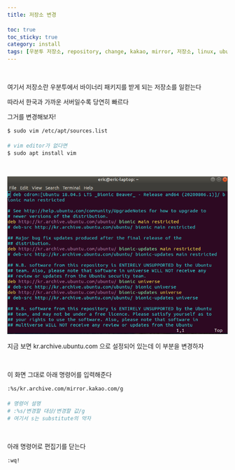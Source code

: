```yaml
---
title: 저장소 변경

toc: true
toc_sticky: true
category: install
tags: [우분투 저장소, repository, change, kakao, mirror, 저장소, linux, ubuntu]
---
```


<br/>

여기서 저장소란 우분투에서 바이너리 패키지를 받게 되는 저장소를 일컫는다

따라서 한국과 가까운 서버일수록 당연히 빠르다

그거를 변경해보자!


~~~bash
$ sudo vim /etc/apt/sources.list

# vim editor가 없다면
$ sudo apt install vim
~~~

<br/>

![img01](/assets/img/blog/ubuntu/2022-01-11/01.png)

지금 보면 kr.archive.ubuntu.com 으로 설정되어 있는데 이 부분을 변경하자

<br/>

이 화면 그대로 아래 명령어를 입력해준다

~~~bash
:%s/kr.archive.com/mirror.kakao.com/g

# 명령어 설명
# :%s/변경할 대상/변경할 값/g
# 여기서 s는 substitute의 약자
~~~

<br/>

아래 명령어로 편집기를 닫는다

~~~bash
:wq!
~~~

<br/>